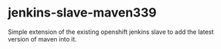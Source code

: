 # jenkins-slave-maven339

Simple extension of the existing openshift jenkins slave to add the latest version of maven into it.

